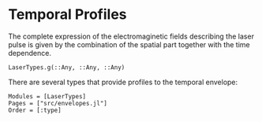# Temporal Profiles

The complete expression of the electromaginetic fields describing the laser pulse
is given by the combination of the spatial part together with the time dependence.
```@docs
LaserTypes.g(::Any, ::Any, ::Any)
```

There are several types that provide profiles to the temporal envelope:
```@autodocs
Modules = [LaserTypes]
Pages = ["src/envelopes.jl"]
Order = [:type]
```

